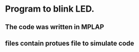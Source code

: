# Program to blink LED.
## The code was written in MPLAP
## files contain protues file to simulate code

